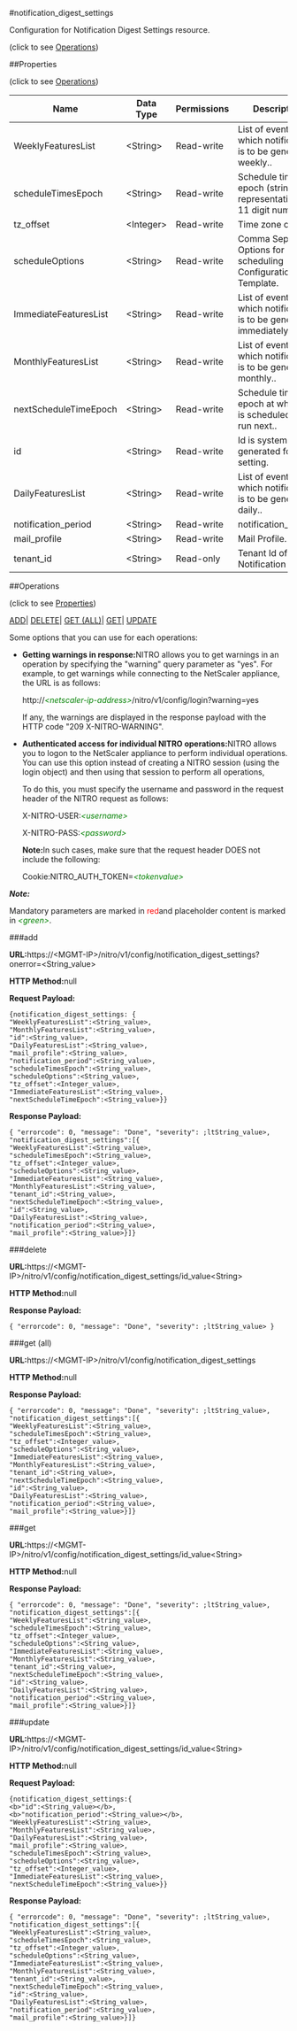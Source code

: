 #notification_digest_settings



Configuration for Notification Digest Settings resource.

<span>(click to see [Operations](#operations))</span>



##Properties 

<span>(click to see [Operations](#operations))</span>





<table><thead><tr><th>Name</th><th>Data Type</th><th>Permissions</th><th>Description</th></tr></thead><tbody><tr><td>WeeklyFeaturesList</td><td>&lt;String></td><td>Read-write</td><td>List of events for which notification is to be generated weekly..</td></tr><tr><td>scheduleTimesEpoch</td><td>&lt;String></td><td>Read-write</td><td>Schedule time epoch (string representation of 11 digit numbers)..</td></tr><tr><td>tz_offset</td><td>&lt;Integer></td><td>Read-write</td><td>Time zone offset..</td></tr><tr><td>scheduleOptions</td><td>&lt;String></td><td>Read-write</td><td>Comma Seperated Options for scheduling Configuration Template.</td></tr><tr><td>ImmediateFeaturesList</td><td>&lt;String></td><td>Read-write</td><td>List of events for which notification is to be generated immediately..</td></tr><tr><td>MonthlyFeaturesList</td><td>&lt;String></td><td>Read-write</td><td>List of events for which notification is to be generated monthly..</td></tr><tr><td>nextScheduleTimeEpoch</td><td>&lt;String></td><td>Read-write</td><td>Schedule time epoch at which job is scheduled to be run next..</td></tr><tr><td>id</td><td>&lt;String></td><td>Read-write</td><td>Id is system generated for each setting.</td></tr><tr><td>DailyFeaturesList</td><td>&lt;String></td><td>Read-write</td><td>List of events for which notification is to be generated daily..</td></tr><tr><td>notification_period</td><td>&lt;String></td><td>Read-write</td><td>notification_period.</td></tr><tr><td>mail_profile</td><td>&lt;String></td><td>Read-write</td><td>Mail Profile.</td></tr><tr><td>tenant_id</td><td>&lt;String></td><td>Read-only</td><td>Tenant Id of the Notification Jobs.</td></tr></tbody></table>

##Operations 

<span>(click to see [Properties](#properties))</span>





[ADD](#all)| [DELETE](#delete)| [GET (ALL)](#get-all)| [GET](#get)| [UPDATE](#update)





Some options that you can use for each operations:

<ul><li><p><b>Getting warnings in response:</b>NITRO allows you to get warnings in an operation by specifying the "warning" query parameter as "yes". For example, to get warnings while connecting to the NetScaler appliance, the URL is as follows:</p><p>http://<span style="color:green;font-style:italic;">&lt;netscaler-ip-address&gt;</span>/nitro/v1/config/login?warning=yes</p><p>If any, the warnings are displayed in the response payload with the HTTP code "209 X-NITRO-WARNING".</p></li><li><p><b>Authenticated access for individual NITRO operations:</b>NITRO allows you to logon to the NetScaler appliance to perform individual operations. You can use this option instead of creating a NITRO session (using the login object) and then using that session to perform all operations,</p><p>To do this, you must specify the username and password in the request header of the NITRO request as follows:</p><p>X-NITRO-USER:<span style="color:green;font-style:italic;">&lt;username&gt;</span></p><p>X-NITRO-PASS:<span style="color:green;font-style:italic;">&lt;password&gt;</span></p><p><b>Note:</b>In such cases, make sure that the request header DOES not include the following:</p><p>Cookie:NITRO_AUTH_TOKEN=<span style="color:green;font-style:italic;">&lt;tokenvalue&gt;</span></p></li></ul>







***Note:*** 

Mandatory parameters are marked in <span style="color:#FF0000;">red</span>and placeholder content is marked in <span style="color:green;font-style:italic">&lt;green&gt;</span>.



###add







<b>URL:</b>https://&lt;MGMT-IP&gt;/nitro/v1/config/notification_digest_settings?onerror=&lt;String_value&gt;

<b>HTTP Method:</b>null

<b>Request Payload: </b>
```
{notification_digest_settings: {
"WeeklyFeaturesList":<String_value>,
"MonthlyFeaturesList":<String_value>,
"id":<String_value>,
"DailyFeaturesList":<String_value>,
"mail_profile":<String_value>,
"notification_period":<String_value>,
"scheduleTimesEpoch":<String_value>,
"scheduleOptions":<String_value>,
"tz_offset":<Integer_value>,
"ImmediateFeaturesList":<String_value>,
"nextScheduleTimeEpoch":<String_value>}}
```

<b>Response Payload: </b>
```
{ "errorcode": 0, "message": "Done", "severity": ;ltString_value>, "notification_digest_settings":[{
"WeeklyFeaturesList":<String_value>,
"scheduleTimesEpoch":<String_value>,
"tz_offset":<Integer_value>,
"scheduleOptions":<String_value>,
"ImmediateFeaturesList":<String_value>,
"MonthlyFeaturesList":<String_value>,
"tenant_id":<String_value>,
"nextScheduleTimeEpoch":<String_value>,
"id":<String_value>,
"DailyFeaturesList":<String_value>,
"notification_period":<String_value>,
"mail_profile":<String_value>}]}
```







###delete







<b>URL:</b>https://&lt;MGMT-IP&gt;/nitro/v1/config/notification_digest_settings/id_value&lt;String&gt;

<b>HTTP Method:</b>null

<b>Response Payload: </b>
```
{ "errorcode": 0, "message": "Done", "severity": ;ltString_value> }
```







###get (all)







<b>URL:</b>https://&lt;MGMT-IP&gt;/nitro/v1/config/notification_digest_settings

<b>HTTP Method:</b>null

<b>Response Payload: </b>
```
{ "errorcode": 0, "message": "Done", "severity": ;ltString_value>, "notification_digest_settings":[{
"WeeklyFeaturesList":<String_value>,
"scheduleTimesEpoch":<String_value>,
"tz_offset":<Integer_value>,
"scheduleOptions":<String_value>,
"ImmediateFeaturesList":<String_value>,
"MonthlyFeaturesList":<String_value>,
"tenant_id":<String_value>,
"nextScheduleTimeEpoch":<String_value>,
"id":<String_value>,
"DailyFeaturesList":<String_value>,
"notification_period":<String_value>,
"mail_profile":<String_value>}]}
```







###get







<b>URL:</b>https://&lt;MGMT-IP&gt;/nitro/v1/config/notification_digest_settings/id_value&lt;String&gt;

<b>HTTP Method:</b>null

<b>Response Payload: </b>
```
{ "errorcode": 0, "message": "Done", "severity": ;ltString_value>, "notification_digest_settings":[{
"WeeklyFeaturesList":<String_value>,
"scheduleTimesEpoch":<String_value>,
"tz_offset":<Integer_value>,
"scheduleOptions":<String_value>,
"ImmediateFeaturesList":<String_value>,
"MonthlyFeaturesList":<String_value>,
"tenant_id":<String_value>,
"nextScheduleTimeEpoch":<String_value>,
"id":<String_value>,
"DailyFeaturesList":<String_value>,
"notification_period":<String_value>,
"mail_profile":<String_value>}]}
```







###update







<b>URL:</b>https://&lt;MGMT-IP&gt;/nitro/v1/config/notification_digest_settings/id_value&lt;String&gt;

<b>HTTP Method:</b>null

<b>Request Payload: </b>
```
{notification_digest_settings:{
<b>"id":<String_value></b>,
<b>"notification_period":<String_value></b>,
"WeeklyFeaturesList":<String_value>,
"MonthlyFeaturesList":<String_value>,
"DailyFeaturesList":<String_value>,
"mail_profile":<String_value>,
"scheduleTimesEpoch":<String_value>,
"scheduleOptions":<String_value>,
"tz_offset":<Integer_value>,
"ImmediateFeaturesList":<String_value>,
"nextScheduleTimeEpoch":<String_value>}}
```

<b>Response Payload: </b>
```
{ "errorcode": 0, "message": "Done", "severity": ;ltString_value>, "notification_digest_settings":[{
"WeeklyFeaturesList":<String_value>,
"scheduleTimesEpoch":<String_value>,
"tz_offset":<Integer_value>,
"scheduleOptions":<String_value>,
"ImmediateFeaturesList":<String_value>,
"MonthlyFeaturesList":<String_value>,
"tenant_id":<String_value>,
"nextScheduleTimeEpoch":<String_value>,
"id":<String_value>,
"DailyFeaturesList":<String_value>,
"notification_period":<String_value>,
"mail_profile":<String_value>}]}
```







